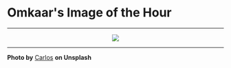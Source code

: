 # Omkaar's Image of the Hour

---

<div align="center">

<a href="https://unsplash.com/photos/sand-dunes-stretch-out-under-a-clear-blue-sky-Rv1LJjUFvE0">
  <img src="https://images.unsplash.com/photo-1749223062893-0c583c9b8806?crop=entropy&cs=tinysrgb&fit=max&fm=jpg&ixid=M3w3NjA2Nzh8MHwxfHJhbmRvbXx8fHx8fHx8fDE3NTEwMTg0MDB8&ixlib=rb-4.1.0&q=80&w=1080" style="max-width:100%; height:auto;">
</a>



</div>

---

**Photo by** [Carlos](https://unsplash.com/@folkcarlos) **on Unsplash**
